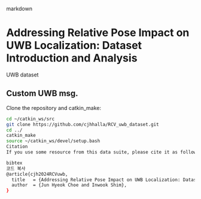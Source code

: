 markdown
# Addressing Relative Pose Impact on UWB Localization: Dataset Introduction and Analysis
UWB dataset 

## Custom UWB msg.
Clone the repository and catkin_make:

```bash
cd ~/catkin_ws/src
git clone https://github.com/cjhhalla/RCV_uwb_dataset.git
cd ../
catkin_make
source ~/catkin_ws/devel/setup.bash
Citation
If you use some resource from this data suite, please cite it as follows. You can copy the BibTeX entry below:

bibtex
코드 복사
@article{cjh2024RCVuwb,
  title   = {Addressing Relative Pose Impact on UWB Localization: Dataset Introduction and Analysis},
  author  = {Jun Hyeok Choe and Inwook Shim},
}
